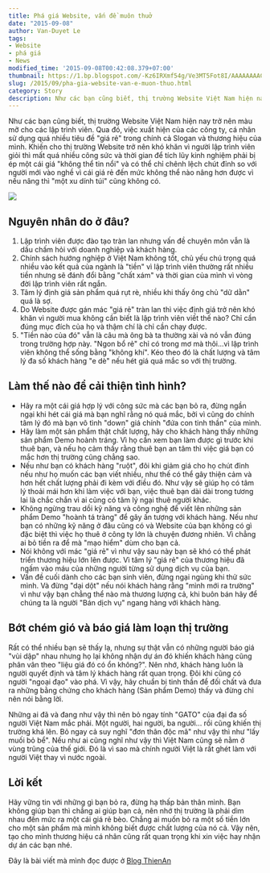 ```yaml
---
title: Phá giá Website, vấn đề muôn thuở
date: "2015-09-08"
author: Van-Duyet Le
tags:
- Website
- phá giá
- News
modified_time: '2015-09-08T00:42:08.379+07:00'
thumbnail: https://1.bp.blogspot.com/-Kz6IRXmf54g/Ve3MT5Fot8I/AAAAAAAAC3Q/Q6j1NCWjm9s/s1600/Chay-dua-phong-trao-ban-pha-gia-loi-bat-cap-hai-1.jpg
slug: /2015/09/pha-gia-website-van-e-muon-thuo.html
category: Story
description: Như các bạn cũng biết, thị trường Website Việt Nam hiện nay trở nên màu mỡ cho các lập trình viên. Qua đó, việc xuất hiện của các công ty, cá nhân sử dụng quá nhiều tiêu đề "giá rẻ" trong chính cả Slogan và thương hiệu của mình. Khiến cho thị trường Website trở nên khó khăn vì người lập trình viên giỏi thì mất quá nhiều công sức và thời gian để tích lũy kinh nghiệm phải bị ép một cái giá "không thể tin nổi" và có thể chỉ chênh lệch chút đỉnh so với người mới vào nghề vì cái giá rẻ đến mức không thể nào nâng hơn được vì nếu nâng thì "một xu dính túi" cũng không có.
---
```


Như các bạn cũng biết, thị trường Website Việt Nam hiện nay trở nên màu mỡ cho các lập trình viên. Qua đó, việc xuất hiện của các công ty, cá nhân sử dụng quá nhiều tiêu đề "giá rẻ" trong chính cả Slogan và thương hiệu của mình. Khiến cho thị trường Website trở nên khó khăn vì người lập trình viên giỏi thì mất quá nhiều công sức và thời gian để tích lũy kinh nghiệm phải bị ép một cái giá "không thể tin nổi" và có thể chỉ chênh lệch chút đỉnh so với người mới vào nghề vì cái giá rẻ đến mức không thể nào nâng hơn được vì nếu nâng thì "một xu dính túi" cũng không có.

![](https://1.bp.blogspot.com/-Kz6IRXmf54g/Ve3MT5Fot8I/AAAAAAAAC3Q/Q6j1NCWjm9s/s1600/Chay-dua-phong-trao-ban-pha-gia-loi-bat-cap-hai-1.jpg)

## Nguyên nhân do ở đâu? ##

1. Lập trình viên được đào tạo tràn lan nhưng vấn đề chuyên môn vẫn là dấu chấm hỏi với doanh nghiệp và khách hàng.
2. Chính sách hướng nghiệp ở Việt Nam không tốt, chủ yếu chú trọng quá nhiều vào kết quả của ngành là "tiền" vì lập trình viên thường rất nhiều tiền nhưng sẽ đánh đổi bằng "chất xám" và thời gian của mình vì vòng đời lập trình viên rất ngắn.
3. Tâm lý định giá sản phẩm quá rụt rè, nhiều khi thấy ông chủ "dữ dằn" quá là sợ.
4. Do Website được gán mác "giá rẻ" tràn lan thì việc định giá trở nên khó khăn vì người mua không cần biết là lập trình viên viết thế nào? Chỉ cần đúng mục đích của họ và thậm chí là chỉ cần chạy được.
5. "Tiền nào của đó" vẫn là câu mà ông bà ta thường xài và nó vẫn đúng trong trường hợp này. "Ngon bổ rẻ" chỉ có trong mơ mà thôi...vì lập trình viên không thể sống bằng "không khí". Kéo theo đó là chất lượng và tâm lý đa số khách hàng "e dè" nếu hét giá quá mắc so với thị trường.

## Làm thế nào để cải thiện tình hình? ##

- Hãy ra một cái giá hợp lý với công sức mà các bạn bỏ ra, đừng ngần ngại khi hét cái giá mà bạn nghĩ rằng nó quá mắc, bởi vì cũng do chính tâm lý đó mà bạn vô tình "down" giá chính "đứa con tinh thần" của mình.
- Hãy làm một sản phẩm thật chất lượng, hãy cho khách hàng thấy những sản phẩm Demo hoành tráng. Vì họ cần xem bạn làm được gì trước khi thuê bạn, và nếu họ cảm thấy rằng thuê bạn an tâm thì việc giá bạn có mắc hơn thị trường cũng chẳng sao.
- Nếu như bạn có khách hàng "ruột", đôi khi giảm giá cho họ chút đỉnh nếu như họ muốn các bạn viết nhiều, như thế có thể gây thiện cảm và hơn hết chất lượng phải đi kèm với điều đó. Như vậy sẽ giúp họ có tâm lý thoải mái hơn khi làm việc với bạn, việc thuê bạn dài dài trong tương lai là chắc chắn vì ai cũng có tâm lý ngại thuê người khác.
- Không ngừng trau dồi kỹ năng và công nghệ để viết lên những sản phẩm Demo "hoành tá tràng" để gây ấn tượng với khách hàng. Nếu như bạn có những kỹ năng ở đâu cũng có và Website của bạn không có gì đặc biệt thì việc họ thuê ở công ty lớn là chuyện đương nhiên. Vì chẳng ai bỏ tiền ra để mà "mạo hiểm" dùm cho bạn cả.
- Nói không với mác "giá rẻ" vì như vậy sau này bạn sẽ khó có thể phát triển thương hiệu lớn lên được. Vì tâm lý "giá rẻ" của thương hiệu đã ngấm vào máu của những người từng sử dụng dịch vụ của bạn.
- Vấn đề cuối dành cho các bạn sinh viên, đừng ngại ngùng khi thử sức mình. Và đừng "dại dột" nếu nói khách hàng rằng "mình mới ra trường" vì như vậy bạn chẳng thể nào mà thương lượng cả, khi buôn bán hãy để chúng ta là người "Bán dịch vụ" ngang hàng với khách hàng.

## Bớt chém gió và báo giá làm loạn thị trường ##

Rất có thể nhiều bạn sẽ thấy lạ, nhưng sự thật vẫn có những người báo giá "vùi dập" nhau nhưng họ lại không nhận dự án đó khiến khách hàng cũng phân vân theo "liệu giá đó có ổn không?". Nên nhớ, khách hàng luôn là người quyết định và tâm lý khách hàng rất quan trọng. Đôi khi cũng có người "ngoại đạo" vào phá. Vì vậy, hãy chuẩn bị tinh thần để đối chất và đưa ra những bằng chứng cho khách hàng (Sản phẩm Demo) thấy và đừng chỉ nên nói bằng lời.

Những ai đã và đang như vậy thì nên bỏ ngay tính "GATO" của đại đa số người Việt Nam mắc phải. Một người, hai người, ba người... rồi cũng khiến thị trường khá lên. Bỏ ngay cả suy nghĩ "đơn thân độc mã" như vậy thì như "lấy muối bỏ bể". Nếu như ai cũng nghĩ như vậy thì Việt Nam cũng sẽ nằm ở vùng trũng của thế giới. Đó là vì sao mà chính người Việt là rất ghét làm với người Việt thay vì nước ngoài.

## Lời kết ##

Hãy vững tin với những gì bạn bỏ ra, đừng hạ thấp bản thân mình. Bạn không giúp bạn thì chẳng ai giúp bạn cả, nên nhớ thị trường là phải dìm nhau đến mức ra một cái giá rẻ bèo. Chẳng ai muốn bỏ ra một số tiền lớn cho một sản phẩm mà mình không biết được chất lượng của nó cả. Vậy nên, tạo cho mình thương hiệu cá nhân cũng rất quan trọng khi xin việc hay nhận dự án các bạn nhé.

Đây là bài viết mà mình đọc được ở [Blog ThienAn](http://thienanblog.com/thu-thuat/pha-gia-website-van-de-muon-thuo/)
